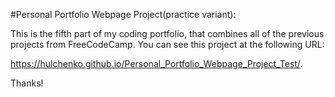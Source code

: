 #Personal Portfolio Webpage Project(practice variant):

This is the fifth part of my coding portfolio, that combines all of the previous projects from FreeCodeCamp. You can see this project at the following URL:

https://hulchenko.github.io/Personal_Portfolio_Webpage_Project_Test/.

Thanks!
